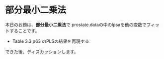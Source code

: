 # 部分最小二乗法
本日のお題は、**部分最小二乗法**で
prostate.dataの中のlpsaを他の変数でフィットすることです。

* Table 3.3 p63 のPLSの結果を再現する

できた後、ディスカッションします。
